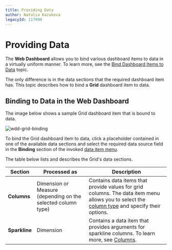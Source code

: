 ```yaml
---
title: Providing Data
author: Natalia Kazakova
legacyId: 117990
---
```

# Providing Data
The **Web Dashboard** allows you to bind various dashboard items to data in a virtually uniform manner. To learn more, see the [Bind Dashboard Items to Data](../../bind-dashboard-items-to-data.md) topic.

The only difference is in the data sections that the required dashboard item has. This topic describes how to bind a **Grid** dashboard item to data.

## Binding to Data in the Web Dashboard
The image below shows a sample Grid dashboard item that is bound to data.

![wdd-grid-binding](../../../../images/img125397.png)

To bind the Grid dashboard item to data, click a placeholder contained in one of the available data sections and select the required data source field in the **Binding** section of the invoked [data item menu](../../ui-elements/data-item-menu.md).

The table below lists and describes the Grid's data sections.

| Section | Processed as | Description |
|---|---|---|
| **Columns** | Dimension or Measure (depending on the selected column type) | Contains data items that provide values for grid columns. The data item menu allows you to select the [column type](columns.md) and specify their options. |
| **Sparkline** | Dimension | Contains a data item that provides arguments for sparkline columns. To learn more, see [Columns](columns.md). |
